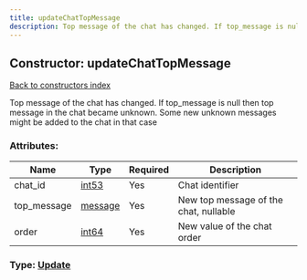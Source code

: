 ```yaml
---
title: updateChatTopMessage
description: Top message of the chat has changed. If top_message is null then top message in the chat became unknown. Some new unknown messages might be added to the chat in that case
---
```

## Constructor: updateChatTopMessage  
[Back to constructors index](index.md)



Top message of the chat has changed. If top_message is null then top message in the chat became unknown. Some new unknown messages might be added to the chat in that case

### Attributes:

| Name     |    Type       | Required | Description |
|----------|---------------|----------|-------------|
|chat\_id|[int53](../types/int53.md) | Yes|Chat identifier|
|top\_message|[message](../constructors/message.md) | Yes|New top message of the chat, nullable|
|order|[int64](../constructors/int64.md) | Yes|New value of the chat order|



### Type: [Update](../types/Update.md)


